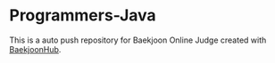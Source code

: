 # Programmers-Java
This is a auto push repository for Baekjoon Online Judge created with [BaekjoonHub](https://github.com/BaekjoonHub/BaekjoonHub).
